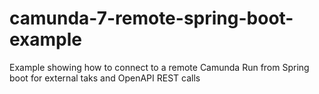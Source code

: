 # camunda-7-remote-spring-boot-example
Example showing how to connect to a remote Camunda Run from Spring boot for external taks and OpenAPI REST calls
